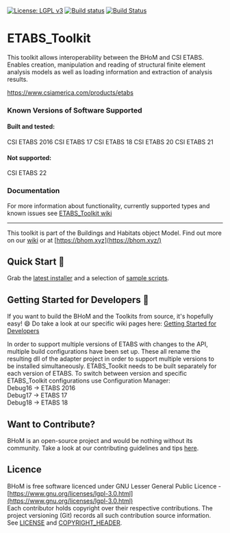 
[![License: LGPL v3](https://img.shields.io/badge/License-LGPL%20v3-blue.svg)](https://www.gnu.org/licenses/lgpl-3.0) [![Build status](https://ci.appveyor.com/api/projects/status/pc3au0y87vcl05tf/branch/master?svg=true)](https://ci.appveyor.com/api/projects/status/etabs_toolkit/branch/master) [![Build Status](https://dev.azure.com/BHoMBot/BHoM/_apis/build/status/ETABS_Toolkit/ETABS_Toolkit.CheckCore?branchName=master)](https://dev.azure.com/BHoMBot/BHoM/_build/latest?definitionId=81&branchName=master)

# ETABS_Toolkit

This toolkit allows interoperability between the BHoM and CSI ETABS. Enables creation, manipulation and reading of structural finite element analysis models as well as loading information and extraction of analysis results.

https://www.csiamerica.com/products/etabs

### Known Versions of Software Supported

#### Built and tested:
CSI ETABS 2016
CSI ETABS 17
CSI ETABS 18
CSI ETABS 20
CSI ETABS 21

#### Not supported:
CSI ETABS 22


### Documentation
For more information about functionality, currently supported types and known issues see [ETABS_Toolkit wiki](https://github.com/BHoM/ETABS_Toolkit/wiki)

---
This toolkit is part of the Buildings and Habitats object Model. Find out more on our [wiki](https://github.com/BHoM/documentation/wiki) or at [https://bhom.xyz](https://bhom.xyz/)

## Quick Start 🚀 

Grab the [latest installer](https://bhom.xyz/) and a selection of [sample scripts](https://github.com/BHoM/samples).


## Getting Started for Developers 🤖 

If you want to build the BHoM and the Toolkits from source, it's hopefully easy! 😄 
Do take a look at our specific wiki pages here: [Getting Started for Developers](https://bhom.xyz/documentation/Guides-and-Tutorials/Coding-with-BHoM/)

In order to support multiple versions of ETABS with changes to the API, multiple build configurations have been set up. These all rename the resulting dll of the adapter project in order to support multiple versions to be installed simultaneously. ETABS_Toolkit needs to be built separately for each version of ETABS. To switch between version and specific ETABS_Toolkit configurations use Configuration Manager:  
Debug16 -> ETABS 2016   
Debug17 -> ETABS 17  
Debug18 -> ETABS 18 

## Want to Contribute? ##

BHoM is an open-source project and would be nothing without its community. Take a look at our contributing guidelines and tips [here](https://github.com/BHoM/BHoM/blob/main/CONTRIBUTING.md).


## Licence ##

BHoM is free software licenced under GNU Lesser General Public Licence - [https://www.gnu.org/licenses/lgpl-3.0.html](https://www.gnu.org/licenses/lgpl-3.0.html)  
Each contributor holds copyright over their respective contributions.
The project versioning (Git) records all such contribution source information.
See [LICENSE](https://github.com/BHoM/BHoM/blob/main/LICENSE) and [COPYRIGHT_HEADER](https://github.com/BHoM/BHoM/blob/main/COPYRIGHT_HEADER.txt).

